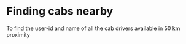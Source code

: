 # Finding cabs nearby
 To find the user-id and name of all the cab drivers available in 50 km proximity
